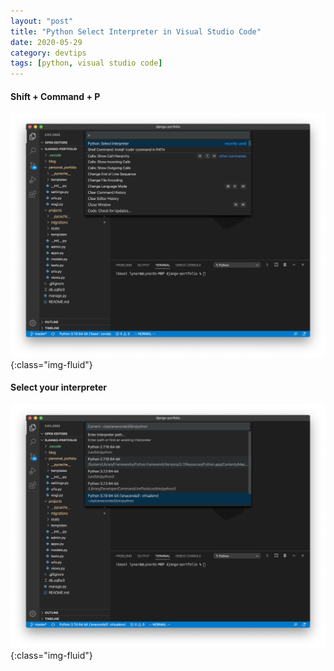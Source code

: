 ```yaml
---
layout: "post"
title: "Python Select Interpreter in Visual Studio Code"
date: 2020-05-29
category: devtips
tags: [python, visual studio code]
---
```


#### Shift + Command + P
![](/assets/images/select-interpreter.png){:class="img-fluid"}
#### Select your interpreter
![](/assets/images/anaconda-env.png){:class="img-fluid"}
